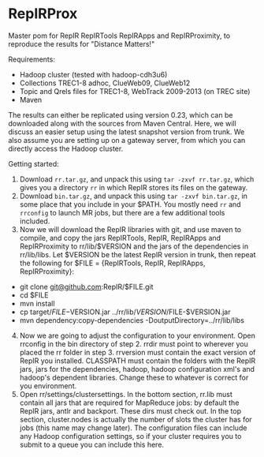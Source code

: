 RepIRProx
=========

Master pom for RepIR RepIRTools RepIRApps and RepIRProximity, to reproduce the results for "Distance Matters!"

Requirements:
- Hadoop cluster (tested with hadoop-cdh3u6)
- Collections TREC1-8 adhoc, ClueWeb09, ClueWeb12
- Topic and Qrels files for TREC1-8, WebTrack 2009-2013 (on TREC site)
- Maven

The results can either be replicated using version 0.23, which can be downloaded along with the sources from Maven Central. Here, we will discuss an easier setup using the latest snapshot version from trunk. We also assume you are setting up on a gateway server, from which you can directly access the Hadoop cluster.

Getting started:

1. Download `rr.tar.gz`, and unpack this using `tar -zxvf rr.tar.gz`, which gives you a directory `rr` in which RepIR stores its files on the gateway.
2. Download `bin.tar.gz`, and unpack this using `tar -zxvf bin.tar.gz`, in some place that you include in your $PATH. You mostly need `rr` and `rrconfig` to launch MR jobs, but there are a few additional tools included.
3. Now we will download the RepIR libraries with git, and use maven to compile, and copy the jars RepIRTools, RepIR, RepIRApps and RepIRProximity to rr/lib/$VERSION and the jars of the dependencies in rr/lib/libs. Let $VERSION be the latest RepIR version in trunk, then repeat the following for $FILE = {RepIRTools, RepIR, RepIRApps, RepIRProximity}:
  - git clone git@github.com:RepIR/$FILE.git
  - cd $FILE
  - mvn install
  - cp target/$FILE-$VERSION.jar ../rr/lib/$VERSION/$FILE-$VERSION.jar
  - mvn dependency:copy-dependencies -DoutputDirectory=../rr/lib/libs
4. Now we are going to adjust the configuration to your environment. Open rrconfig in the bin directory of step 2. rrdir must point to wherever you placed the rr folder in step 3. rrversion must contain the exact version of RepIR you installed. CLASSPATH must contain the folders with the RepIR jars, jars for the dependencies, hadoop, hadoop configuration xml's and hadoop's dependent libraries. Change these to whatever is correct for you environment.
5. Open rr/settings/clustersettings. In the bottom section, rr.lib must contain all jars that are required for MapReduce jobs: by default the RepIR jars, antlr and backport. These dirs must check out. In the top section, cluster.nodes is actually the number of slots the cluster has for jobs (this name may change later). The configuration files can include any Hadoop configuration settings, so if your cluster requires you to submit to a queue you can include this here.
